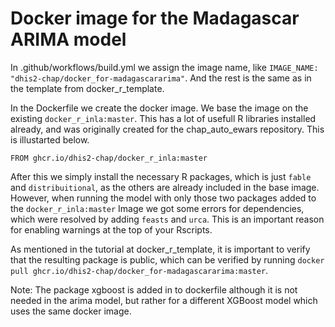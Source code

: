 
# Docker image for the Madagascar ARIMA model

In .github/workflows/build.yml we assign the image name, like `IMAGE_NAME: "dhis2-chap/docker_for-madagascararima"`. And the rest is the same as in the template from docker_r_template.

In the Dockerfile we create the docker image. We base the image on the existing `docker_r_inla:master`. This has a lot of usefull R libraries installed already, and was originally created for the chap_auto_ewars repository. This is illustarted below.
```
FROM ghcr.io/dhis2-chap/docker_r_inla:master
```
After this we simply install the necessary R packages, which is just `fable` and `distribuitional`, as the others are already included in the base image. However, when running the model with only those two packages added to the `docker_r_inla:master` Image we got some errors for dependencies, which were resolved by adding `feasts` and `urca`. This is an important reason for enabling warnings at the top of your Rscripts.

As mentioned in the tutorial at docker_r_template, it is important to verify that the resulting package is public, which can be verified by running `docker pull ghcr.io/dhis2-chap/docker_for-madagascararima:master`.

Note: The package xgboost is added in to dockerfile although it is not needed in the arima model, but rather for a different XGBoost model which uses the same docker image.
